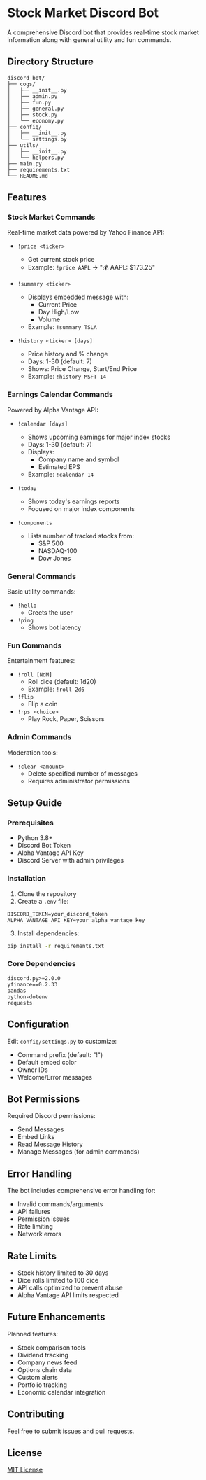 # Stock Market Discord Bot

A comprehensive Discord bot that provides real-time stock market information along with general utility and fun commands.

## Directory Structure 
```
discord_bot/
├── cogs/
│   ├── __init__.py
│   ├── admin.py
│   ├── fun.py
│   ├── general.py
│   ├── stock.py
│   └── economy.py
├── config/
│   ├── __init__.py
│   └── settings.py
├── utils/
│   ├── __init__.py
│   └── helpers.py
├── main.py
├── requirements.txt
└── README.md
```

## Features

### Stock Market Commands
Real-time market data powered by Yahoo Finance API:

- `!price <ticker>`
  - Get current stock price
  - Example: `!price AAPL` → "💰 AAPL: $173.25"

- `!summary <ticker>`
  - Displays embedded message with:
    - Current Price
    - Day High/Low
    - Volume
  - Example: `!summary TSLA`

- `!history <ticker> [days]`
  - Price history and % change
  - Days: 1-30 (default: 7)
  - Shows: Price Change, Start/End Price
  - Example: `!history MSFT 14`

### Earnings Calendar Commands
Powered by Alpha Vantage API:

- `!calendar [days]`
  - Shows upcoming earnings for major index stocks
  - Days: 1-30 (default: 7)
  - Displays:
    - Company name and symbol
    - Estimated EPS
  - Example: `!calendar 14`

- `!today`
  - Shows today's earnings reports
  - Focused on major index components

- `!components`
  - Lists number of tracked stocks from:
    - S&P 500
    - NASDAQ-100
    - Dow Jones

### General Commands
Basic utility commands:

- `!hello`
  - Greets the user
- `!ping`
  - Shows bot latency

### Fun Commands
Entertainment features:

- `!roll [NdM]`
  - Roll dice (default: 1d20)
  - Example: `!roll 2d6`
- `!flip`
  - Flip a coin
- `!rps <choice>`
  - Play Rock, Paper, Scissors

### Admin Commands
Moderation tools:

- `!clear <amount>`
  - Delete specified number of messages
  - Requires administrator permissions

## Setup Guide

### Prerequisites
- Python 3.8+
- Discord Bot Token
- Alpha Vantage API Key
- Discord Server with admin privileges

### Installation
1. Clone the repository
2. Create a `.env` file:
```env
DISCORD_TOKEN=your_discord_token
ALPHA_VANTAGE_API_KEY=your_alpha_vantage_key
```

3. Install dependencies:
```bash
pip install -r requirements.txt
```

### Core Dependencies
```
discord.py>=2.0.0
yfinance==0.2.33
pandas
python-dotenv
requests
```

## Configuration
Edit `config/settings.py` to customize:
- Command prefix (default: "!")
- Default embed color
- Owner IDs
- Welcome/Error messages

## Bot Permissions
Required Discord permissions:
- Send Messages
- Embed Links
- Read Message History
- Manage Messages (for admin commands)

## Error Handling
The bot includes comprehensive error handling for:
- Invalid commands/arguments
- API failures
- Permission issues
- Rate limiting
- Network errors

## Rate Limits
- Stock history limited to 30 days
- Dice rolls limited to 100 dice
- API calls optimized to prevent abuse
- Alpha Vantage API limits respected

## Future Enhancements
Planned features:
- Stock comparison tools
- Dividend tracking
- Company news feed
- Options chain data
- Custom alerts
- Portfolio tracking
- Economic calendar integration

## Contributing
Feel free to submit issues and pull requests.

## License
[MIT License](LICENSE)
